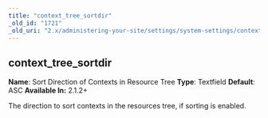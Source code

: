```yaml
---
title: "context_tree_sortdir"
_old_id: "1721"
_old_uri: "2.x/administering-your-site/settings/system-settings/context_tree_sortdir"
---
```


## context\_tree\_sortdir

 **Name**: Sort Direction of Contexts in Resource Tree 
**Type**: Textfield 
**Default**: ASC 
**Available In:** 2.1.2+

 The direction to sort contexts in the resources tree, if sorting is enabled.